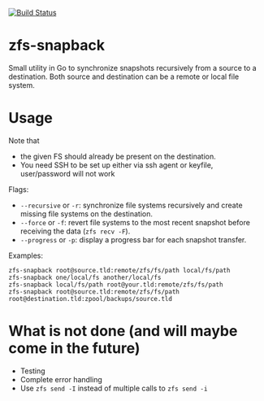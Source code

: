 [![Build Status](https://travis-ci.org/piotaixr/zfs-snapback.svg?branch=master)](https://travis-ci.org/piotaixr/zfs-snapback)

# zfs-snapback
Small utility in Go to synchronize snapshots recursively from a source to a destination.
Both source and destination can be a remote or local file system.

# Usage
Note that
- the given FS should already be present on the destination.
- You need SSH to be set up either via ssh agent or keyfile, user/password will not work

Flags:
- `--recursive` or `-r`: synchronize file systems recursively and create missing file systems on the destination.
- `--force` or `-f`: revert file systems to the most recent snapshot before receiving the data (`zfs recv -F`).
- `--progress` or `-p`: display a progress bar for each snapshot transfer.

Examples:

```
zfs-snapback root@source.tld:remote/zfs/fs/path local/fs/path
zfs-snapback one/local/fs another/local/fs
zfs-snapback local/fs/path root@your.tld:remote/zfs/fs/path
zfs-snapback root@source.tld:remote/zfs/fs/path root@destination.tld:zpool/backups/source.tld
```

# What is not done (and will maybe come in the future)

- Testing
- Complete error handling
- Use `zfs send -I` instead of multiple calls to `zfs send -i`
